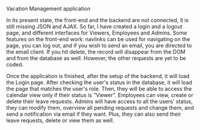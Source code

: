 Vacation Management application

In its present state, the front-end and the backend are not connected, it is still missing JSON and AJAX.
So far, I have created a login and a logout page, and different interfaces for Viewers, Employees and Admins.
Some features on the front-end work: navlinks can be used for navigating on the page, you can log out, and if you 
wish to send an email, you are directed to the email client.
If you hit delete, the record will disappear from the DOM and from the database as well. However, the other requests
are yet to be coded. 


Once the application is finished, after the setup of the backend, it will load the Login page. 
After checking the user's status in the database, it will load the page that matches the user's role.
Then, they will be able to access the calendar view only if their status is "Viewer". Employees can view, 
create or delete their leave requests. Admins will have access to all the users' status, they can modify them, overview 
all pending requests and change them, and send a notification via email if they want. Plus, they can also send their
leave requests, delete or view them as well. 
